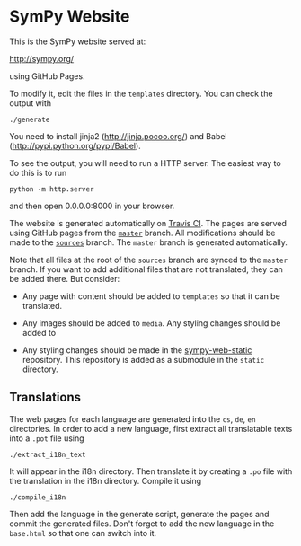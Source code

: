 # SymPy Website

This is the SymPy website served at:

http://sympy.org/

using GitHub Pages.

To modify it, edit the files in the `templates` directory. You can check the
output with

    ./generate

You need to install jinja2 (http://jinja.pocoo.org/) and Babel
(http://pypi.python.org/pypi/Babel).

To see the output, you will need to run a HTTP server. The easiest way to do
this is to run

    python -m http.server

and then open 0.0.0.0:8000 in your browser.

The website is generated automatically on [Travis
CI](https://travis-ci.org/sympy/sympy.github.com). The pages are served
using GitHub pages from the
[`master`](https://github.com/sympy/sympy.github.com/tree/master) branch. All
modifications should be made to the
[`sources`](https://github.com/sympy/sympy.github.com/tree/sources) branch. The
`master` branch is generated automatically.

Note that all files at the root of the `sources` branch are synced to the
`master` branch. If you want to add additional files that are not translated,
they can be added there. But consider:

- Any page with content should be added to `templates` so that it can be
translated.

- Any images should be added to `media`. Any styling changes should be added to

- Any styling changes should be made in
  the [sympy-web-static](https://github.com/sympy/sympy-web-static)
  repository. This repository is added as a submodule in the `static`
  directory.

## Translations

The web pages for each language are generated into the `cs`, `de`, `en`
directories. In order to add a new language, first extract all translatable
texts into a `.pot` file using

    ./extract_i18n_text

It will appear in the i18n directory. Then translate it by creating a `.po` file
with the translation in the i18n directory. Compile it using

    ./compile_i18n

Then add the language in the generate script, generate the pages and commit the
generated files. Don't forget to add the new language in the `base.html` so that
one can switch into it.
